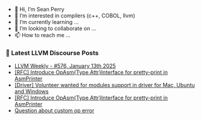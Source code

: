 - 👋 Hi, I’m Sean Perry
- 👀 I’m interested in compilers (c++, COBOL, llvm)
- 🌱 I’m currently learning ...
- 💞️ I’m looking to collaborate on ...
- 📫 How to reach me ...

<!---
s66perry/s66perry is a ✨ special ✨ repository because its `README.md` (this file) appears on your GitHub profile.
You can click the Preview link to take a look at your changes.
--->
### 📕 Latest LLVM Discourse Posts

<!-- DISCOURSE-LLVM:START -->
- [LLVM Weekly - #576, January 13th 2025](https://discourse.llvm.org/t/llvm-weekly-576-january-13th-2025/84038#post_1)
- [[RFC] Introduce OpAsm{Type,Attr}Interface for pretty-print in AsmPrinter](https://discourse.llvm.org/t/rfc-introduce-opasm-type-attr-interface-for-pretty-print-in-asmprinter/83792#post_8)
- [[Driver] Volunteer wanted for modules support in driver for Mac, Ubuntu and Windows](https://discourse.llvm.org/t/driver-volunteer-wanted-for-modules-support-in-driver-for-mac-ubuntu-and-windows/83768#post_6)
- [[RFC] Introduce OpAsm{Type,Attr}Interface for pretty-print in AsmPrinter](https://discourse.llvm.org/t/rfc-introduce-opasm-type-attr-interface-for-pretty-print-in-asmprinter/83792#post_7)
- [Question about custom op error](https://discourse.llvm.org/t/question-about-custom-op-error/83480#post_7)
<!-- DISCOURSE-LLVM:END -->
